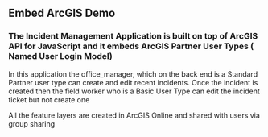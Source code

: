## Embed ArcGIS Demo

### The Incident Management Application is built on top of ArcGIS API for JavaScript and it embeds ArcGIS Partner User Types  ( Named User Login Model)

In this application the office_manager, which on the back end is a Standard Partner user type can create and edit recent incidents. Once the incident is created then
the field worker who is a Basic User Type can edit the incident ticket but not create one

All the feature layers are created in ArcGIS Online and shared with users via group sharing



